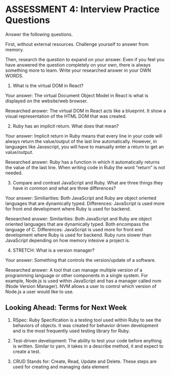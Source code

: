 # ASSESSMENT 4: Interview Practice Questions

Answer the following questions.

First, without external resources. Challenge yourself to answer from memory.

Then, research the question to expand on your answer. Even if you feel you have answered the question completely on your own, there is always something more to learn. Write your researched answer in your OWN WORDS.

1. What is the virtual DOM in React?

Your answer: The virtual Document Object Model in React is what is displayed on the website/web browser.


Researched answer: The virtual DOM in React acts like a blueprint. It show a visual representation of the HTML DOM that was created.

2. Ruby has an implicit return. What does that mean?

Your answer: Implicit return in Ruby means that every line in your code will always return the value/output of the last line automatically.  However, in languages like Javascript, you will have to manually enter a return to get an value/output.

Researched answer: Ruby has a function in which it automatically returns the value of the last line. When writing code in Ruby the word “return” is not needed. 

3. Compare and contrast JavaScript and Ruby. What are three things they have in common and what are three differences?

Your answer: 
Similiarities: Both JavaScript and Ruby are object oriented languages that are dynamically typed. 
Differences: JavaScript is used more for front end development where Ruby is used for backend. 

Researched answer: 
Similarities: Both JavaScript and Ruby are object oriented languages that are dynamically typed. Both encompass the language of C.
Differences: JavaScript is used more for front end development where Ruby is used for backend. Ruby runs slower than JavaScript depending on how memory intesive a project is.


4. STRETCH: What is a version manager?

Your answer: Something that controls the version/update of a software.

Researched answer: A tool that can manage multiple version of a programming language or other components in a single system. For example, Node.js is used within JavaScript and has a manager called nvm (Node Version Manager). NVM allows a user to control which  version of Node.js a user would like to use.

## Looking Ahead: Terms for Next Week

1. RSpec: Ruby Specification is a testing tool used within Ruby to see the behaviors of objects. It was created for behavior driven development and is the most frequently used testing library for Ruby. 

2. Test-driven development: The ability to test your code before anything is written. Similar to yarn, it takes in a describe method, it and expect to create a test.

3. CRUD Stands for: Create, Read, Update and Delete. These steps are used for creating and managing data element
